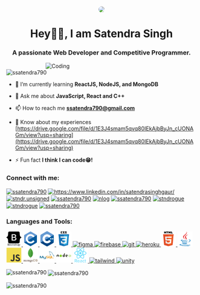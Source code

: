 <!-- [![MasterHead]([https://www.canva.com/design/DAFaP6I74lo/4nyVyRHNs3iEl_KuplFq_A/edit?utm_content=DAFaP6I74lo&utm_campaign=designshare&utm_medium=link2&utm_source=sharebutton](https://previews.123rf.com/images/karpenkoilia/karpenkoilia1805/karpenkoilia180500009/102165920-vector-line-web-concept-for-programming-linear-web-banner-learn-to-code-.jpg))](https://professional-sat.netlify.app/) -->

<div align="center">
<img src="https://source.unsplash.com/900x218/?coding,laptops,computer,professional" align="center" style="height=30vh;border-radius:40px;" />
</div> 
<h1 align="center">Hey🙋‍♂️, I am Satendra Singh</h1>
<h3 align="center">A passionate Web Developer and Competitive Programmer.</h3>

<img align="right" alt="Coding" width="400" src="https://media.giphy.com/media/RbDKaczqWovIugyJmW/giphy.gif">

<p align="left"> <img src="https://komarev.com/ghpvc/?username=ssatendra790&label=Profile%20views&color=0e75b6&style=flat" alt="ssatendra790" /> </p>

- 🌱 I’m currently learning **ReactJS, NodeJS, and MongoDB**

- 💬 Ask me about **JavaScript, React and C++**

- 📫 How to reach me **ssatendra790@gmail.com**

- 📄 Know about my experiences [https://drive.google.com/file/d/1E3J4smam5qvq80IEkAjbByJn_cUONAGm/view?usp=sharing](https://drive.google.com/file/d/1E3J4smam5qvq80IEkAjbByJn_cUONAGm/view?usp=sharing)

- ⚡ Fun fact **I think I can code😁!**

<h3 align="left">Connect with me:</h3>
<p align="left">
<a href="https://codepen.io/ssatendra790" target="blank"><img align="center" src="https://raw.githubusercontent.com/rahuldkjain/github-profile-readme-generator/master/src/images/icons/Social/codepen.svg" alt="ssatendra790" height="30" width="40" /></a>
<a href="https://www.linkedin.com/in/satendrasinghgaur/" target="blank"><img align="center" src="https://raw.githubusercontent.com/rahuldkjain/github-profile-readme-generator/master/src/images/icons/Social/linked-in-alt.svg" alt="https://www.linkedin.com/in/satendrasinghgaur/" height="30" width="40" /></a>
<a href="https://instagram.com/stndr.unsigned" target="blank"><img align="center" src="https://raw.githubusercontent.com/rahuldkjain/github-profile-readme-generator/master/src/images/icons/Social/instagram.svg" alt="stndr.unsigned" height="30" width="40" /></a>
<a href="https://medium.com/ssatendra790" target="blank"><img align="center" src="https://raw.githubusercontent.com/rahuldkjain/github-profile-readme-generator/master/src/images/icons/Social/medium.svg" alt="ssatendra790" height="30" width="40" /></a>
<a href="https://www.codechef.com/users/nlog" target="blank"><img align="center" src="https://cdn.jsdelivr.net/npm/simple-icons@3.1.0/icons/codechef.svg" alt="nlog" height="30" width="40" /></a>
<a href="https://www.hackerrank.com/ssatendra790" target="blank"><img align="center" src="https://raw.githubusercontent.com/rahuldkjain/github-profile-readme-generator/master/src/images/icons/Social/hackerrank.svg" alt="ssatendra790" height="30" width="40" /></a>
<a href="https://codeforces.com/profile/stndrogue" target="blank"><img align="center" src="https://raw.githubusercontent.com/rahuldkjain/github-profile-readme-generator/master/src/images/icons/Social/codeforces.svg" alt="stndrogue" height="30" width="40" /></a>
<a href="https://www.leetcode.com/stndrogue" target="blank"><img align="center" src="https://raw.githubusercontent.com/rahuldkjain/github-profile-readme-generator/master/src/images/icons/Social/leet-code.svg" alt="stndrogue" height="30" width="40" /></a>
<a href="https://www.hackerearth.com/ssatendra790" target="blank"><img align="center" src="https://raw.githubusercontent.com/rahuldkjain/github-profile-readme-generator/master/src/images/icons/Social/hackerearth.svg" alt="ssatendra790" height="30" width="40" /></a>
</p>

<h3 align="left">Languages and Tools:</h3>
<p align="left"> <a href="https://getbootstrap.com" target="_blank" rel="noreferrer"> <img src="https://raw.githubusercontent.com/devicons/devicon/master/icons/bootstrap/bootstrap-plain-wordmark.svg" alt="bootstrap" width="40" height="40"/> </a> <a href="https://www.cprogramming.com/" target="_blank" rel="noreferrer"> <img src="https://raw.githubusercontent.com/devicons/devicon/master/icons/c/c-original.svg" alt="c" width="40" height="40"/> </a> <a href="https://www.w3schools.com/cpp/" target="_blank" rel="noreferrer"> <img src="https://raw.githubusercontent.com/devicons/devicon/master/icons/cplusplus/cplusplus-original.svg" alt="cplusplus" width="40" height="40"/> </a> <a href="https://www.w3schools.com/css/" target="_blank" rel="noreferrer"> <img src="https://raw.githubusercontent.com/devicons/devicon/master/icons/css3/css3-original-wordmark.svg" alt="css3" width="40" height="40"/> </a> <a href="https://www.figma.com/" target="_blank" rel="noreferrer"> <img src="https://www.vectorlogo.zone/logos/figma/figma-icon.svg" alt="figma" width="40" height="40"/> </a> <a href="https://firebase.google.com/" target="_blank" rel="noreferrer"> <img src="https://www.vectorlogo.zone/logos/firebase/firebase-icon.svg" alt="firebase" width="40" height="40"/> </a> <a href="https://git-scm.com/" target="_blank" rel="noreferrer"> <img src="https://www.vectorlogo.zone/logos/git-scm/git-scm-icon.svg" alt="git" width="40" height="40"/> </a> <a href="https://heroku.com" target="_blank" rel="noreferrer"> <img src="https://www.vectorlogo.zone/logos/heroku/heroku-icon.svg" alt="heroku" width="40" height="40"/> </a> <a href="https://www.w3.org/html/" target="_blank" rel="noreferrer"> <img src="https://raw.githubusercontent.com/devicons/devicon/master/icons/html5/html5-original-wordmark.svg" alt="html5" width="40" height="40"/> </a> <a href="https://www.java.com" target="_blank" rel="noreferrer"> <img src="https://raw.githubusercontent.com/devicons/devicon/master/icons/java/java-original.svg" alt="java" width="40" height="40"/> </a> <a href="https://developer.mozilla.org/en-US/docs/Web/JavaScript" target="_blank" rel="noreferrer"> <img src="https://raw.githubusercontent.com/devicons/devicon/master/icons/javascript/javascript-original.svg" alt="javascript" width="40" height="40"/> </a> <a href="https://www.mongodb.com/" target="_blank" rel="noreferrer"> <img src="https://raw.githubusercontent.com/devicons/devicon/master/icons/mongodb/mongodb-original-wordmark.svg" alt="mongodb" width="40" height="40"/> </a> <a href="https://www.mysql.com/" target="_blank" rel="noreferrer"> <img src="https://raw.githubusercontent.com/devicons/devicon/master/icons/mysql/mysql-original-wordmark.svg" alt="mysql" width="40" height="40"/> </a> <a href="https://nodejs.org" target="_blank" rel="noreferrer"> <img src="https://raw.githubusercontent.com/devicons/devicon/master/icons/nodejs/nodejs-original-wordmark.svg" alt="nodejs" width="40" height="40"/> </a> <a href="https://reactjs.org/" target="_blank" rel="noreferrer"> <img src="https://raw.githubusercontent.com/devicons/devicon/master/icons/react/react-original-wordmark.svg" alt="react" width="40" height="40"/> </a> <a href="https://tailwindcss.com/" target="_blank" rel="noreferrer"> <img src="https://www.vectorlogo.zone/logos/tailwindcss/tailwindcss-icon.svg" alt="tailwind" width="40" height="40"/> </a> <a href="https://unity.com/" target="_blank" rel="noreferrer"> <img src="https://www.vectorlogo.zone/logos/unity3d/unity3d-icon.svg" alt="unity" width="40" height="40"/> </a> </p>

<p><img align="left" src="https://github-readme-stats.vercel.app/api/top-langs?username=ssatendra790&show_icons=true&locale=en&layout=compact" alt="ssatendra790" /></p>

<p>&nbsp;<img align="center" src="https://github-readme-stats.vercel.app/api?username=ssatendra790&show_icons=true&locale=en" alt="ssatendra790" /></p>

<p><img align="center" src="https://github-readme-streak-stats.herokuapp.com/?user=ssatendra790&" alt="ssatendra790" /></p>
